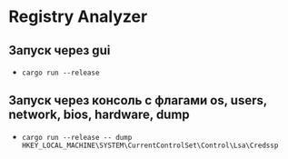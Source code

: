 # Registry Analyzer

## Запуск через gui
- ```cargo run --release```

## Запуск через консоль с флагами **os, users, network, bios, hardware, dump**
- ```cargo run --release -- dump HKEY_LOCAL_MACHINE\SYSTEM\CurrentControlSet\Control\Lsa\Credssp```
